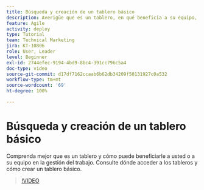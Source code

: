 ```yaml
---
title: Búsqueda y creación de un tablero básico
description: Averigüe que es un tablero, en qué beneficia a su equipo, cómo encontrarlo y cómo crearlo uno mismo.
feature: Agile
activity: deploy
type: Tutorial
team: Technical Marketing
jira: KT-10806
role: User, Leader
level: Beginner
exl-id: 2744efec-9194-4bd9-8bc4-391cc796c5a4
doc-type: video
source-git-commit: d17df7162ccaab6b62db34209f50131927c0a532
workflow-type: tm+mt
source-wordcount: '69'
ht-degree: 100%

---
```


# Búsqueda y creación de un tablero básico

Comprenda mejor que es un tablero y cómo puede beneficiarle a usted o a su equipo en la gestión del trabajo. Consulte dónde acceder a los tableros y cómo crear un tablero básico.

>[!VIDEO](https://video.tv.adobe.com/v/3422944/?quality=12&learn=on&enablevpops&captions=spa)
